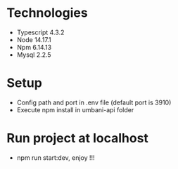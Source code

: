 # Technologies
- Typescript 4.3.2
- Node 14.17.1
- Npm 6.14.13
- Mysql 2.2.5
# Setup
- Config path and port in .env file (default port is 3910)
- Execute npm install in umbani-api folder
# Run project at localhost
- npm run start:dev, enjoy !!!